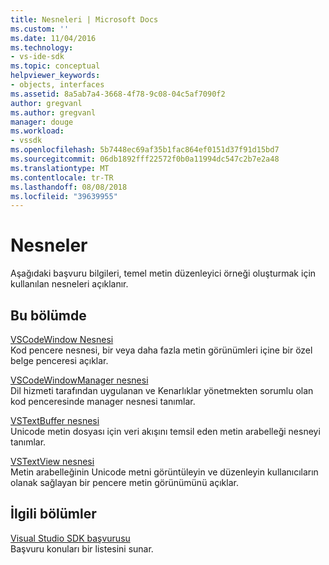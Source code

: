 ```yaml
---
title: Nesneleri | Microsoft Docs
ms.custom: ''
ms.date: 11/04/2016
ms.technology:
- vs-ide-sdk
ms.topic: conceptual
helpviewer_keywords:
- objects, interfaces
ms.assetid: 8a5ab7a4-3668-4f78-9c08-04c5af7090f2
author: gregvanl
ms.author: gregvanl
manager: douge
ms.workload:
- vssdk
ms.openlocfilehash: 5b7448ec69af35b1fac864ef0151d37f91d15bd7
ms.sourcegitcommit: 06db1892fff22572f0b0a11994dc547c2b7e2a48
ms.translationtype: MT
ms.contentlocale: tr-TR
ms.lasthandoff: 08/08/2018
ms.locfileid: "39639955"
---
```

# <a name="objects"></a>Nesneler
Aşağıdaki başvuru bilgileri, temel metin düzenleyici örneği oluşturmak için kullanılan nesneleri açıklanır.  
  
## <a name="in-this-section"></a>Bu bölümde  
 [VSCodeWindow Nesnesi](../extensibility/vscodewindow-object.md)  
 Kod pencere nesnesi, bir veya daha fazla metin görünümleri içine bir özel belge penceresi açıklar.  
  
 [VSCodeWindowManager nesnesi](../extensibility/vscodewindowmanager-object.md)  
 Dil hizmeti tarafından uygulanan ve Kenarlıklar yönetmekten sorumlu olan kod penceresinde manager nesnesi tanımlar.  
  
 [VSTextBuffer nesnesi](../extensibility/vstextbuffer-object.md)  
 Unicode metin dosyası için veri akışını temsil eden metin arabelleği nesneyi tanımlar.  
  
 [VSTextView nesnesi](../extensibility/vstextview-object.md)  
 Metin arabelleğinin Unicode metni görüntüleyin ve düzenleyin kullanıcıların olanak sağlayan bir pencere metin görünümünü açıklar.  
  
## <a name="related-sections"></a>İlgili bölümler  
 [Visual Studio SDK başvurusu](../extensibility/visual-studio-sdk-reference.md)  
 Başvuru konuları bir listesini sunar.